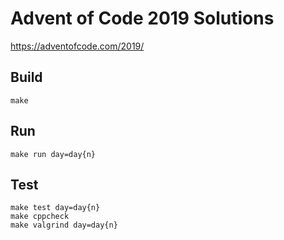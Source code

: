 # Advent of Code 2019 Solutions
https://adventofcode.com/2019/

## Build
```
make
```

## Run
```
make run day=day{n}
```

## Test
```
make test day=day{n}
make cppcheck
make valgrind day=day{n}
```
